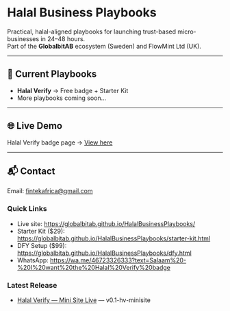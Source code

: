 # Halal Business Playbooks

Practical, halal-aligned playbooks for launching trust-based micro-businesses in 24–48 hours.  
Part of the **GlobalbitAB** ecosystem (Sweden) and FlowMint Ltd (UK).

---

## 🚀 Current Playbooks
- **Halal Verify** → Free badge + Starter Kit
- More playbooks coming soon...

---

## 🌐 Live Demo
Halal Verify badge page → [View here](https://globalbitab.github.io/HalalBusinessPlaybooks/)

---

## 📬 Contact
Email: fintekafrica@gmail.com
### Quick Links
- Live site: https://globalbitab.github.io/HalalBusinessPlaybooks/
- Starter Kit ($29): https://globalbitab.github.io/HalalBusinessPlaybooks/starter-kit.html
- DFY Setup ($99): https://globalbitab.github.io/HalalBusinessPlaybooks/dfy.html
- WhatsApp: https://wa.me/46723326333?text=Salaam%20-%20I%20want%20the%20Halal%20Verify%20badge
### Latest Release
- [Halal Verify — Mini Site Live](https://github.com/GlobalbitAB/HalalBusinessPlaybooks/releases) — v0.1-hv-minisite

